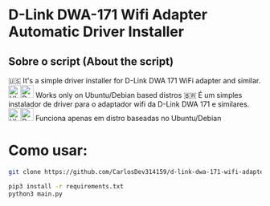 # D-Link DWA-171 Wifi Adapter Automatic Driver Installer
## Sobre o script (About the script)
🇺🇸 It's a simple driver installer for D-Link DWA 171 WiFi adapter and similar.<br>
<img src="https://cdn-icons-png.flaticon.com/128/5969/5969282.png" alt="Ubuntu icon" width="25" height="25"><img src="https://img.icons8.com/color/512/debian.png" alt="Debian icon" width="25" height="25"> Works only on Ubuntu/Debian based distros
🇧🇷 É um simples instalador de driver para o adaptador wifi da D-Link DWA 171 e similares.<br>
<img src="https://cdn-icons-png.flaticon.com/128/5969/5969282.png" alt="Ubuntu icon" width="25" height="25"><img src="https://img.icons8.com/color/512/debian.png" alt="Debian icon" width="25" height="25"> Funciona apenas em distro baseadas no Ubuntu/Debian

# Como usar:
``` bash
git clone https://github.com/CarlosDev314159/d-link-dwa-171-wifi-adapter-automatic-driver-installer.git

pip3 install -r requirements.txt 
python3 main.py
```

